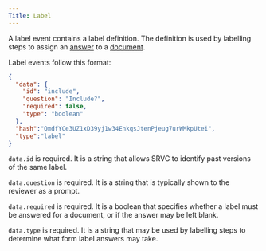 ```yaml
---
Title: Label
---
```


A label event contains a label definition. The definition is used by labelling steps to assign an [answer](../label-answer/) to a [document](../document/).

Label events follow this format:

```json
{
  "data": {
    "id": "include",
    "question": "Include?",
    "required": false,
    "type": "boolean"
  },
  "hash":"QmdfYCe3UZ1xD39yj1w34EnkqsJtenPjeug7urWMkpUtei",
  "type":"label"
}
```

`data.id` is required. It is a string that allows SRVC to identify past versions of the same label.

`data.question` is required. It is a string that is typically shown to the reviewer as a prompt.

`data.required` is required. It is a boolean that specifies whether a label must be answered for a document, or if the answer may be left blank.

`data.type` is required. It is a string that may be used by labelling steps to determine what form label answers may take.
